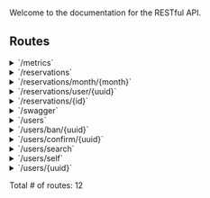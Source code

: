 # 

Welcome to the documentation for the RESTful API.

## Routes

<details>
<summary>`/metrics`</summary>

- [Logger]()
- [o-chi/cors.(*Cors).Handler-fm]()
- [66b/chi-prometheus.Middleware.handler-fm]()
- **/metrics**
	- _*_
		- [InstrumentHandlerCounter.func1]()

</details>
<details>
<summary>`/reservations`</summary>

- [Logger]()
- [o-chi/cors.(*Cors).Handler-fm]()
- [66b/chi-prometheus.Middleware.handler-fm]()
- **/reservations**
	- _POST_
		- [AddReservation]()

</details>
<details>
<summary>`/reservations/month/{month}`</summary>

- [Logger]()
- [o-chi/cors.(*Cors).Handler-fm]()
- [66b/chi-prometheus.Middleware.handler-fm]()
- **/reservations/month/{month}**
	- _GET_
		- [GetReservationsByMonth]()

</details>
<details>
<summary>`/reservations/user/{uuid}`</summary>

- [Logger]()
- [o-chi/cors.(*Cors).Handler-fm]()
- [66b/chi-prometheus.Middleware.handler-fm]()
- **/reservations/user/{uuid}**
	- _GET_
		- [GetUserReservations]()

</details>
<details>
<summary>`/reservations/{id}`</summary>

- [Logger]()
- [o-chi/cors.(*Cors).Handler-fm]()
- [66b/chi-prometheus.Middleware.handler-fm]()
- **/reservations/{id}**
	- _DELETE_
		- [DeleteReservation]()

</details>
<details>
<summary>`/swagger`</summary>

- [Logger]()
- [o-chi/cors.(*Cors).Handler-fm]()
- [66b/chi-prometheus.Middleware.handler-fm]()
- **/swagger**
	- _*_
		- [v5.(*Mux).Mount.func1]()

</details>
<details>
<summary>`/users`</summary>

- [Logger]()
- [o-chi/cors.(*Cors).Handler-fm]()
- [66b/chi-prometheus.Middleware.handler-fm]()
- **/users**
	- _GET_
		- [GetUsers]()

</details>
<details>
<summary>`/users/ban/{uuid}`</summary>

- [Logger]()
- [o-chi/cors.(*Cors).Handler-fm]()
- [66b/chi-prometheus.Middleware.handler-fm]()
- **/users/ban/{uuid}**
	- _POST_
		- [BanUser]()

</details>
<details>
<summary>`/users/confirm/{uuid}`</summary>

- [Logger]()
- [o-chi/cors.(*Cors).Handler-fm]()
- [66b/chi-prometheus.Middleware.handler-fm]()
- **/users/confirm/{uuid}**
	- _POST_
		- [ConfirmUser]()

</details>
<details>
<summary>`/users/search`</summary>

- [Logger]()
- [o-chi/cors.(*Cors).Handler-fm]()
- [66b/chi-prometheus.Middleware.handler-fm]()
- **/users/search**
	- _GET_
		- [SearchUsers]()

</details>
<details>
<summary>`/users/self`</summary>

- [Logger]()
- [o-chi/cors.(*Cors).Handler-fm]()
- [66b/chi-prometheus.Middleware.handler-fm]()
- **/users/self**
	- _GET_
		- [GetSelf]()

</details>
<details>
<summary>`/users/{uuid}`</summary>

- [Logger]()
- [o-chi/cors.(*Cors).Handler-fm]()
- [66b/chi-prometheus.Middleware.handler-fm]()
- **/users/{uuid}**
	- _GET_
		- [GetUser]()
	- _POST_
		- [EditUser]()

</details>

Total # of routes: 12

